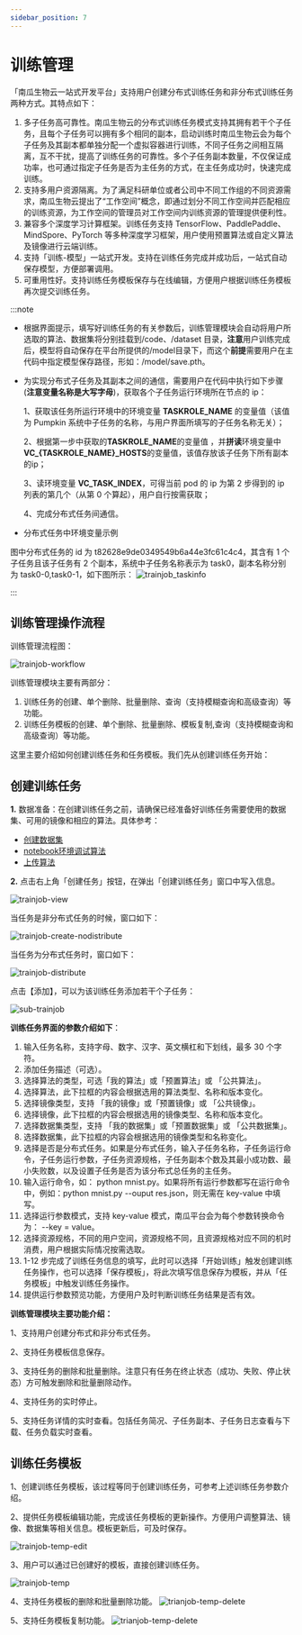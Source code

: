 ```yaml
---
sidebar_position: 7
---
```


# 训练管理

「南瓜生物云一站式开发平台」支持用户创建分布式训练任务和非分布式训练任务两种方式。其特点如下：

1. 多子任务高可靠性。南瓜生物云的分布式训练任务模式支持其拥有若干个子任务，且每个子任务可以拥有多个相同的副本，启动训练时南瓜生物云会为每个子任务及其副本都单独分配一个虚拟容器进行训练，不同子任务之间相互隔离，互不干扰，提高了训练任务的可靠性。多个子任务副本数量，不仅保证成功率，也可通过指定子任务是否为主任务的方式，在主任务成功时，快速完成训练。
2. 支持多用户资源隔离。为了满足科研单位或者公司中不同工作组的不同资源需求，南瓜生物云提出了“工作空间”概念，即通过划分不同工作空间并匹配相应的训练资源，为工作空间的管理员对工作空间内训练资源的管理提供便利性。
3. 兼容多个深度学习计算框架。训练任务支持 TensorFlow、PaddlePaddle、MindSpore、PyTorch 等多种深度学习框架，用户使用预置算法或自定义算法及镜像进行云端训练。
4. 支持「训练-模型」一站式开发。支持在训练任务完成并成功后，一站式自动保存模型，方便部署调用。        
5. 可重用性好。支持训练任务模板保存与在线编辑，方便用户根据训练任务模板再次提交训练任务。

:::note

- 根据界面提示，填写好训练任务的有关参数后，训练管理模块会自动将用户所选取的算法、数据集将分别挂载到/code、/dataset 目录，**注意**用户训练完成后，模型将自动保存在平台所提供的/model目录下，而这个**前提**需要用户在主代码中指定模型保存路径，形如：/model/save.pth。

- 为实现分布式子任务及其副本之间的通信，需要用户在代码中执行如下步骤(**注意变量名称是大写字母**)，获取各个子任务运行环境所在节点的 ip：

   1、获取该任务所运行环境中的环境变量 **TASKROLE\_NAME** 的变量值（该值为 Pumpkin 系统中子任务的名称，与用户界面所填写的子任务名称无关）；

   2、根据第一步中获取的**TASKROLE\_NAME**的变量值 ，并**拼读**环境变量中 **VC\_{TASKROLE\_NAME}\_HOSTS**的变量值，该值存放该子任务下所有副本的ip；

   3、读环境变量 **VC\_TASK\_INDEX**，可得当前 pod 的 ip 为第 2 步得到的 ip 列表的第几个（从第 0 个算起），用户自行按需获取；

   4、完成分布式任务间通信。

- 分布式任务中环境变量示例

图中分布式任务的 id 为 t82628e9de0349549b6a44e3fc61c4c4，其含有 1 个子任务且该子任务有 2 个副本，系统中子任务名称表示为 task0，副本名称分别为 task0-0,task0-1，如下图所示：
![trainjob_taskinfo](./image/trainjob_taskinfo.png)

:::


## 训练管理操作流程

训练管理流程图：

![trainjob-workflow](./image/trainjob-workflow.png)



训练管理模块主要有两部分：

1. 训练任务的创建、单个删除、批量删除、查询（支持模糊查询和高级查询）等功能。  
2. 训练任务模板的创建、单个删除、批量删除、模板复制,查询（支持模糊查询和高级查询）等功能。

这里主要介绍如何创建训练任务和任务模板。我们先从创建训练任务开始：

## 创建训练任务

**1.** 数据准备：在创建训练任务之前，请确保已经准备好训练任务需要使用的数据集、可用的镜像和相应的算法。具体参考：

- [创建数据集](./data.md)
- [notebook环境调试算法](./deployment.md)
- [上传算法](./algorithm.md)

**2.** 点击右上角「创建任务」按钮，在弹出「创建训练任务」窗口中写入信息。

![trainjob-view](./image/trainjob-view.png)

当任务是非分布式任务的时候，窗口如下：


![trainjob-create-nodistribute](./image/trainjob-create-nodistribute.png)


当任务为分布式任务时，窗口如下：

![trainjob-distribute](./image/trainjob-distribute.png)

点击【添加】，可以为该训练任务添加若干个子任务：

![sub-trainjob](./image/sub-trainjob.png)

**训练任务界面的参数介绍如下**：

1. 输入任务名称，支持字母、数字、汉字、英文横杠和下划线，最多 30 个字符。
2. 添加任务描述（可选）。
3. 选择算法的类型，可选「我的算法」或「预置算法」或 「公共算法」。
4. 选择算法，此下拉框的内容会根据选用的算法类型、名称和版本变化。
5. 选择镜像类型，支持 「我的镜像」或「预置镜像」或 「公共镜像」。
6. 选择镜像，此下拉框的内容会根据选用的镜像类型、名称和版本变化。
7. 选择数据集类型，支持 「我的数据集」或「预置数据集」或 「公共数据集」。
8. 选择数据集，此下拉框的内容会根据选用的镜像类型和名称变化。
9. 选择是否是分布式任务。如果是分布式任务，输入子任务名称，子任务运行命令，子任务运行参数，子任务资源规格，子任务副本个数及其最小成功数、最小失败数，以及设置子任务是否为该分布式总任务的主任务。
10. 输入运行命令，如： python mnist.py。如果将所有运行参数都写在运行命令中，例如：python mnist.py --ouput  res.json，则无需在 key-value 中填写。
11. 选择运行参数模式，支持 key-value 模式，南瓜平台会为每个参数转换命令为： --key = value。
12. 选择资源规格，不同的用户空间，资源规格不同，且资源规格对应不同的机时消费，用户根据实际情况按需选取。
13. 1-12 步完成了训练任务信息的填写，此时可以选择「开始训练」触发创建训练任务操作，也可以选择「保存模板」，将此次填写信息保存为模板，并从「任务模板」中触发训练任务操作。
14. 提供运行参数预览功能，方便用户及时判断训练任务结果是否有效。

**训练管理模块主要功能介绍：**

1、支持用户创建分布式和非分布式任务。

2、支持任务模板信息保存。

3、支持任务的删除和批量删除。注意只有任务在终止状态（成功、失败、停止状态）方可触发删除和批量删除动作。

4、支持任务的实时停止。

5、支持任务详情的实时查看。包括任务简况、子任务副本、子任务日志查看与下载、任务负载实时查看。



## 训练任务模板

1、创建训练任务模板，该过程等同于创建训练任务，可参考上述训练任务参数介绍。

2、提供任务模板编辑功能，完成该任务模板的更新操作。方便用户调整算法、镜像、数据集等相关信息。模板更新后，可及时保存。

![trainjob-temp-edit](./image/trainjob-temp-edit.png)

3、用户可以通过已创建好的模板，直接创建训练任务。

![trainjob-temp](./image/trainjob-temp.png)

4、支持任务模板的删除和批量删除功能。
![trianjob-temp-delete](./image/trianjob-temp-delete.png)

5、支持任务模板复制功能。
![trianjob-temp-delete](./image/trianjob-temp-copy.png)